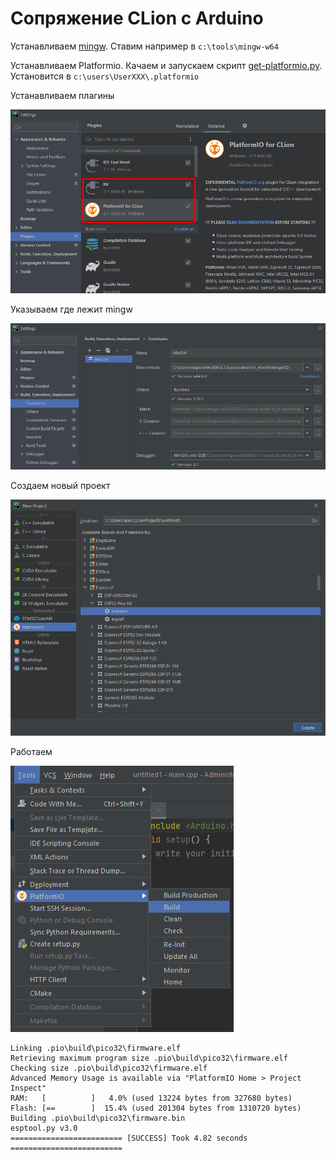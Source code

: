 # Сопряжение CLion c Arduino

Устанавливаем [mingw](https://sourceforge.net/projects/mingw-w64/files/Toolchains%20targetting%20Win32/Personal%20Builds/mingw-builds/installer/mingw-w64-install.exe/download).
Ставим например в `c:\tools\mingw-w64`

Устанавливаем Platformio. Качаем и запускаем скрипт [get-platformio.py](https://raw.githubusercontent.com/platformio/platformio-core-installer/master/get-platformio.py).
Установится в `с:\users\UserХХХ\.platformio`

Устанавливаем плагины

![](clion_plugins.png)

Указываем где лежит mingw

![](toolchain_mingw.png)

Создаем новый проект

![](new_p1.png)

Работаем

![](new_p2.png)

```
Linking .pio\build\pico32\firmware.elf
Retrieving maximum program size .pio\build\pico32\firmware.elf
Checking size .pio\build\pico32\firmware.elf
Advanced Memory Usage is available via "PlatformIO Home > Project Inspect"
RAM:   [          ]   4.0% (used 13224 bytes from 327680 bytes)
Flash: [==        ]  15.4% (used 201304 bytes from 1310720 bytes)
Building .pio\build\pico32\firmware.bin
esptool.py v3.0
========================= [SUCCESS] Took 4.82 seconds =========================
```

